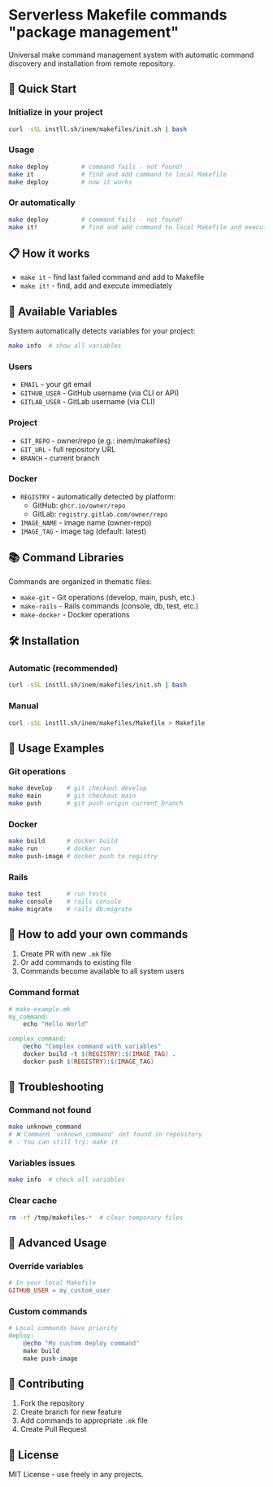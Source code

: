 # Serverless Makefile commands "package management"

Universal make command management system with automatic command discovery and installation from remote repository.

## 🚀 Quick Start

### Initialize in your project

```bash
curl -sSL instll.sh/inem/makefiles/init.sh | bash
```

### Usage

```bash
make deploy         # command fails - not found!
make it             # find and add command to local Makefile
make deploy         # now it works
```

### Or automatically

```bash
make deploy         # command fails - not found!
make it!            # find and add command to local Makefile and execute it
```

## 📋 How it works

- `make it` - find last failed command and add to Makefile
- `make it!` - find, add and execute immediately

## 🔧 Available Variables

System automatically detects variables for your project:

```bash
make info  # show all variables
```

### Users
- `EMAIL` - your git email
- `GITHUB_USER` - GitHub username (via CLI or API)
- `GITLAB_USER` - GitLab username (via CLI)

### Project
- `GIT_REPO` - owner/repo (e.g.: inem/makefiles)
- `GIT_URL` - full repository URL
- `BRANCH` - current branch

### Docker
- `REGISTRY` - automatically detected by platform:
  - GitHub: `ghcr.io/owner/repo`
  - GitLab: `registry.gitlab.com/owner/repo`
- `IMAGE_NAME` - image name (owner-repo)
- `IMAGE_TAG` - image tag (default: latest)

## 📚 Command Libraries

Commands are organized in thematic files:

- `make-git` - Git operations (develop, main, push, etc.)
- `make-rails` - Rails commands (console, db, test, etc.)
- `make-docker` - Docker operations

## 🛠 Installation

### Automatic (recommended)
```bash
curl -sSL instll.sh/inem/makefiles/init.sh | bash
```

### Manual

```bash
curl -sSL instll.sh/inem/makefiles/Makefile > Makefile
```

## 🎯 Usage Examples

### Git operations
```bash
make develop    # git checkout develop
make main       # git checkout main
make push       # git push origin current_branch
```

### Docker
```bash
make build      # docker build
make run        # docker run
make push-image # docker push to registry
```

### Rails
```bash
make test       # run tests
make console    # rails console
make migrate    # rails db:migrate
```

## 🔄 How to add your own commands

1. Create PR with new `.mk` file
2. Or add commands to existing file
3. Commands become available to all system users

### Command format
```makefile
# make-example.mk
my_command:
	echo "Hello World"

complex_command:
	@echo "Complex command with variables"
	docker build -t $(REGISTRY):$(IMAGE_TAG) .
	docker push $(REGISTRY):$(IMAGE_TAG)
```

## 🚨 Troubleshooting

### Command not found
```bash
make unknown_command
# ❌ Command 'unknown_command' not found in repository
# 💡 You can still try: make it
```

### Variables issues
```bash
make info  # check all variables
```

### Clear cache
```bash
rm -rf /tmp/makefiles-*  # clear temporary files
```

## 📖 Advanced Usage

### Override variables
```makefile
# In your local Makefile
GITHUB_USER = my_custom_user
```

### Custom commands
```makefile
# Local commands have priority
deploy:
	@echo "My custom deploy command"
	make build
	make push-image
```

## 🤝 Contributing

1. Fork the repository
2. Create branch for new feature
3. Add commands to appropriate `.mk` file
4. Create Pull Request

## 📝 License

MIT License - use freely in any projects.
